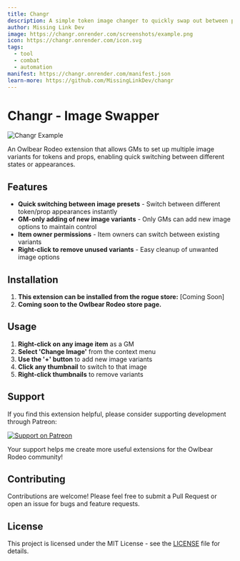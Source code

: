 ```yaml
---
title: Changr
description: A simple token image changer to quickly swap out between preset images.
author: Missing Link Dev
image: https://changr.onrender.com/screenshots/example.png
icon: https://changr.onrender.com/icon.svg
tags:
  - tool
  - combat
  - automation
manifest: https://changr.onrender.com/manifest.json
learn-more: https://github.com/MissingLinkDev/changr
---
```


# Changr - Image Swapper

![Changr Example](https://changr.onrender.com/screenshots/example.png)

An Owlbear Rodeo extension that allows GMs to set up multiple image variants for tokens and props, enabling quick switching between different states or appearances.

## Features

- **Quick switching between image presets** - Switch between different token/prop appearances instantly
- **GM-only adding of new image variants** - Only GMs can add new image options to maintain control
- **Item owner permissions** - Item owners can switch between existing variants
- **Right-click to remove unused variants** - Easy cleanup of unwanted image options

## Installation

1. **This extension can be installed from the rogue store:** [Coming Soon]
2. **Coming soon to the Owlbear Rodeo store page.**

## Usage

1. **Right-click on any image item** as a GM
2. **Select 'Change Image'** from the context menu
3. **Use the '+' button** to add new image variants
4. **Click any thumbnail** to switch to that image
5. **Right-click thumbnails** to remove variants

## Support

If you find this extension helpful, please consider supporting development through Patreon:

[![Support on Patreon](https://img.shields.io/badge/Support-Patreon-ff424d?style=for-the-badge&logo=patreon)](https://www.patreon.com/MissingLinkDev)

Your support helps me create more useful extensions for the Owlbear Rodeo community!

## Contributing

Contributions are welcome! Please feel free to submit a Pull Request or open an issue for bugs and feature requests.

## License

This project is licensed under the MIT License - see the [LICENSE](LICENSE) file for details.